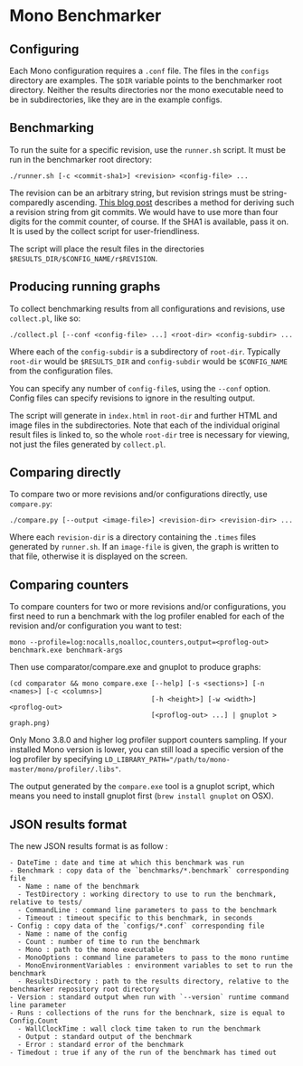 # Mono Benchmarker

## Configuring

Each Mono configuration requires a `.conf` file.  The files in the `configs` directory are examples.  The `$DIR` variable points to the benchmarker root directory.  Neither the results directories nor the mono executable need to be in subdirectories, like they are in the example configs.

## Benchmarking

To run the suite for a specific revision, use the `runner.sh` script. It must be run in the benchmarker root directory:

    ./runner.sh [-c <commit-sha1>] <revision> <config-file> ...

The revision can be an arbitrary string, but revision strings must be string-comparedly ascending.  [This blog post](http://blog.marcingil.com/2011/11/creating-build-numbers-using-git-commits/) describes a method for deriving such a revision string from git commits.  We would have to use more than four digits for the commit counter, of course.  If the SHA1 is available, pass it on.  It is used by the collect script for user-friendliness.

The script will place the result files in the directories `$RESULTS_DIR/$CONFIG_NAME/r$REVISION`.

## Producing running graphs

To collect benchmarking results from all configurations and revisions, use `collect.pl`, like so:

    ./collect.pl [--conf <config-file> ...] <root-dir> <config-subdir> ...

Where each of the `config-subdir` is a subdirectory of `root-dir`.  Typically `root-dir` would be `$RESULTS_DIR` and `config-subdir` would be `$CONFIG_NAME` from the configuration files.

You can specify any number of `config-file`s, using the `--conf` option.  Config files can specify revisions to ignore in the resulting output.

The script will generate in `index.html` in `root-dir` and further HTML and image files in the subdirectories.  Note that each of the individual original result files is linked to, so the whole `root-dir` tree is necessary for viewing, not just the files generated by `collect.pl`.

## Comparing directly

To compare two or more revisions and/or configurations directly, use `compare.py`:

    ./compare.py [--output <image-file>] <revision-dir> <revision-dir> ...

Where each `revision-dir` is a directory containing the `.times` files generated by `runner.sh`.  If an `image-file` is given, the graph is written to that file, otherwise it is displayed on the screen.

## Comparing counters

To compare counters for two or more revisions and/or configurations, you first need to run a benchmark with the log profiler enabled for each of the revision and/or configuration you want to test:

    mono --profile=log:nocalls,noalloc,counters,output=<proflog-out> benchmark.exe benchmark-args

Then use comparator/compare.exe and gnuplot to produce graphs:

    (cd comparator && mono compare.exe [--help] [-s <sections>] [-n <names>] [-c <columns>]
                                       [-h <height>] [-w <width>] <proflog-out>
									   [<proflog-out> ...] | gnuplot > graph.png)

Only Mono 3.8.0 and higher log profiler support counters sampling. If your installed Mono version is lower, you can still load a specific version of the log profiler by specifying `LD_LIBRARY_PATH="/path/to/mono-master/mono/profiler/.libs"`.

The output generated by the `compare.exe` tool is a gnuplot script, which means you need to install gnuplot first (`brew install gnuplot` on OSX).

## JSON results format

The new JSON results format is as follow :

    - DateTime : date and time at which this benchmark was run
    - Benchmark : copy data of the `benchmarks/*.benchmark` corresponding file
      - Name : name of the benchmark
      - TestDirectory : working directory to use to run the benchmark, relative to tests/
      - CommandLine : command line parameters to pass to the benchmark
      - Timeout : timeout specific to this benchmark, in seconds
    - Config : copy data of the `configs/*.conf` corresponding file
      - Name : name of the config
      - Count : number of time to run the benchmark
      - Mono : path to the mono executable
      - MonoOptions : command line parameters to pass to the mono runtime
      - MonoEnvironmentVariables : environment variables to set to run the benchmark
      - ResultsDirectory : path to the results directory, relative to the benchmarker repository root directory
    - Version : standard output when run with `--version` runtime command line parameter
    - Runs : collections of the runs for the benchnark, size is equal to Config.Count
      - WallClockTime : wall clock time taken to run the benchmark
      - Output : standard output of the benchmark
      - Error : standard error of the benchmark
    - Timedout : true if any of the run of the benchmark has timed out
